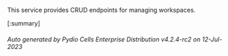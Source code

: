 






This service provides CRUD endpoints for managing workspaces.

[:summary]

###### Auto generated by Pydio Cells Enterprise Distribution v4.2.4-rc2 on 12-Jul-2023

